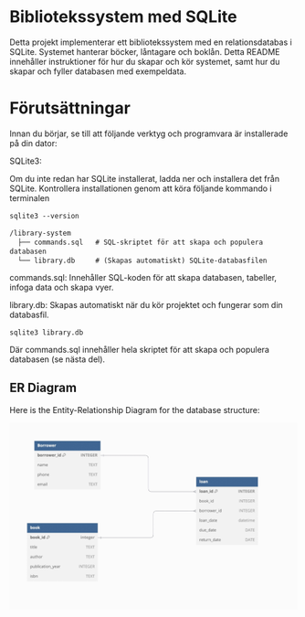 # Bibliotekssystem med SQLite

Detta projekt implementerar ett bibliotekssystem med en relationsdatabas i SQLite. Systemet hanterar böcker, låntagare och boklån. Detta README innehåller instruktioner för hur du skapar och kör systemet, samt hur du skapar och fyller databasen med exempeldata.

# Förutsättningar

Innan du börjar, se till att följande verktyg och programvara är installerade på din dator:

SQLite3:

Om du inte redan har SQLite installerat, ladda ner och installera det från SQLite. Kontrollera installationen genom att köra följande kommando i terminalen

```
sqlite3 --version
```

```
/library-system
  ├── commands.sql   # SQL-skriptet för att skapa och populera databasen
  └── library.db     # (Skapas automatiskt) SQLite-databasfilen
```

commands.sql: Innehåller SQL-koden för att skapa databasen, tabeller, infoga data och skapa vyer.

library.db: Skapas automatiskt när du kör projektet och fungerar som din databasfil.

```
sqlite3 library.db
```

Där commands.sql innehåller hela skriptet för att skapa och populera databasen (se nästa del).

## ER Diagram

Here is the Entity-Relationship Diagram for the database structure:

![ER Diagram](./images/er_diagram.jpg)
